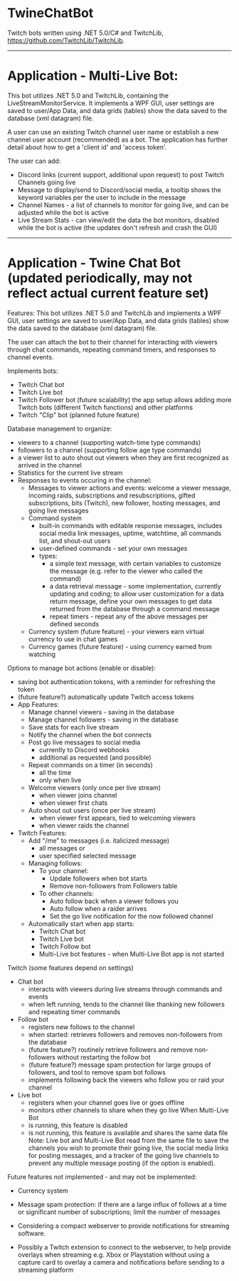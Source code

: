 # TwineChatBot
Twitch bots written using .NET 5.0/C# and TwitchLib, https://github.com/TwitchLib/TwitchLib.

--------------------------
# Application - Multi-Live Bot:

This bot utilizes .NET 5.0 and TwitchLib, containing the LiveStreamMonitorService. It implements a WPF GUI, user settings are saved to user/App Data, and data grids (tables) show the data saved to the database (xml datagram) file. 

A user can use an existing Twitch channel user name or establish a new channel user account (recommended) as a bot. The application has further detail about how to get a 'client id' and 'access token'.

The user can add:
   - Discord links (current support, additional upon request) to post Twitch Channels going live
   - Message to display/send to Discord/social media, a tooltip shows the keyword variables per the user to include in the message
   - Channel Names - a list of channels to monitor for going live, and can be adjusted while the bot is active
   - Live Stream Stats - can view/edit the data the bot monitors, disabled while the bot is active (the updates don't refresh and crash the GUI)

----------------------------------
# Application - Twine Chat Bot (updated periodically, may not reflect actual current feature set)

Features: This bot utilizes .NET 5.0 and TwitchLib and implements a WPF GUI, user settings are saved to user/App Data, and data grids (tables) show the data saved to the database (xml datagram) file.

The user can attach the bot to their channel for interacting with viewers through chat commands, repeating command timers, and responses to channel events.

Implements bots:
   - Twitch Chat bot
   - Twitch Live bot
   - Twitch Follower bot
(future scalability) the app setup allows adding more Twitch bots (different Twitch functions) and other platforms
   - Twitch "Clip" bot (planned future feature)

Database management to organize:
   - viewers to a channel (supporting watch-time type commands)
   - followers to a channel (supporting follow age type commands)
   - a viewer list to auto shout out viewers when they are first recognized as arrived in the channel
   - Statistics for the current live stream
- Responses to events occuring in the channel:
   - Messages to viewer actions and events: welcome a viewer message, incoming raids, subscriptions and resubscriptions, gifted subscriptions, bits (Twitch), new follower, hosting messages, and going live messages
   - Command system 
      - built-in commands with editable response messages, includes social media link messages, uptime, watchtime, all commands list, and shout-out users
      - user-defined commands - set your own messages
      - types:
         - a simple text message, with certain variables to customize the message (e.g. refer to the viewer who called the command)
         - a data retrieval message - some implementation, currently updating and coding; to allow user customization for a data return message, define your own messages to get data returned from the database through a command message
         - repeat timers - repeat any of the above messages per defined seconds
   - Currency system (future feature) - your viewers earn virtual currency to use in chat games
   - Currency games (future feature) - using currency earned from watching

Options to manage bot actions (enable or disable):
   - saving bot authentication tokens, with a reminder for refreshing the token
   - (future feature?) automatically update Twitch access tokens
- App Features:
   - Manage channel viewers - saving in the database
   - Manage channel followers - saving in the database
   - Save stats for each live stream
   - Notify the channel when the bot connects
   - Post go live messages to social media
      - currently to Discord webhooks
      - additional as requested (and possible)
   - Repeat commands on a timer (in seconds)
      - all the time
      - only when live
   - Welcome viewers (only once per live stream)
      - when viewer joins channel
      - when viewer first chats
   - Auto shout out users (once per live stream)
      - when viewer first appears, tied to welcoming viewers
      - when viewer raids the channel
- Twitch Features:
   - Add "/me" to messages (i.e. italicized message)
      - all messages or 
      - user specified selected message
   - Managing follows:
      - To your channel:
         - Update followers when bot starts
         - Remove non-followers from Followers table
       - To other channels:
         - Auto follow back when a viewer follows you
         - Auto follow when a raider arrives
         - Set the go live notification for the now followed channel
   - Automatically start when app starts:
      - Twitch Chat bot
      - Twitch Live bot
      - Twitch Follow bot
      - Multi-Live bot features - when Multi-Live Bot app is not started

Twitch (some features depend on settings)
   - Chat bot
      - interacts with viewers during live streams through commands and events
      - when left running, tends to the channel like thanking new followers and repeating timer commands
   - Follow bot
      - registers new follows to the channel
      - when started: retrieves followers and removes non-followers from the database
      - (future feature?) routinely retrieve followers and remove non-followers without restarting the follow bot
      - (future feature?) message spam protection for large groups of followers, and tool to remove spam bot follows
      - implements following back the viewers who follow you or raid your channel
   - Live bot
      - registers when your channel goes live or goes offline
      - monitors other channels to share when they go live
    When Multi-Live Bot
      - is running, this feature is disabled
      - is not running, this feature is available and shares the same data file
   Note: Live bot and Multi-Live Bot read from the same file to save the channels you wish to promote their going live,  the social media links for posting messages, and a tracker of the going live channels to prevent any multiple message posting (if the option is enabled).

Future features not implemented - and may not be implemented:
- Currency system
- Message spam protection: if there are a large influx of follows at a time or significant number of subscriptions; limit the number of messages

- Considering a compact webserver to provide notifications for streaming software.
- Possibly a Twitch extension to connect to the webserver, to help provide overlays when streaming e.g. Xbox or Playstation without using a capture card to overlay a camera and notifications before sending to a streaming platform

